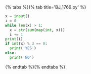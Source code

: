 {% tabs %}{% tab title='BJ_1769.py' %}

```py
x = input()
i = 0
while len(x) > 1:
  x = str(sum(map(int, x)))
  i += 1
print(i)
if int(x) % 3 == 0:
  print('YES')
else:
  print('NO')
```

{% endtab %}{% endtabs %}

